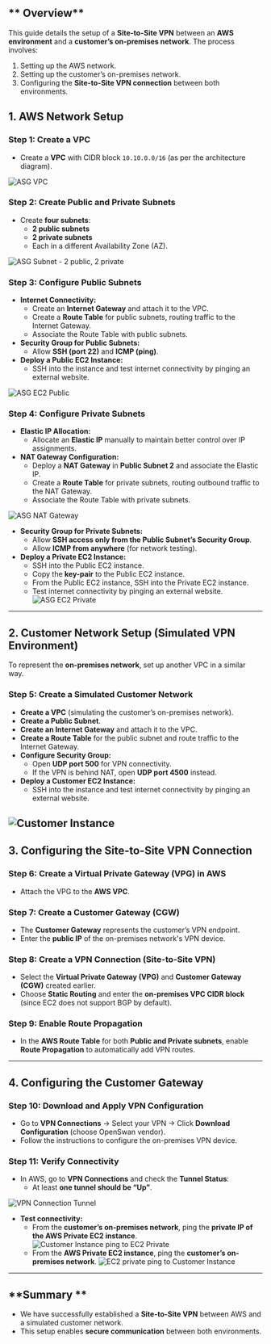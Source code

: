 ## ** Overview**  
This guide details the setup of a **Site-to-Site VPN** between an **AWS environment** and a **customer’s on-premises network**. The process involves:  
1. Setting up the AWS network.  
2. Setting up the customer’s on-premises network.  
3. Configuring the **Site-to-Site VPN connection** between both environments.  

## **1. AWS Network Setup**  

### **Step 1: Create a VPC**  
- Create a **VPC** with CIDR block `10.10.0.0/16` (as per the architecture diagram).

![ASG VPC](/VPN-Site-to-Site/screenshots/ASG-VPC-Created.PNG)
### **Step 2: Create Public and Private Subnets**  
- Create **four subnets**:  
  - **2 public subnets**  
  - **2 private subnets**  
  - Each in a different Availability Zone (AZ).

![ASG Subnet - 2 public, 2 private](/VPN-Site-to-Site/screenshots/ASG-Subnet-Created.PNG)
### **Step 3: Configure Public Subnets**  
- **Internet Connectivity:**  
  - Create an **Internet Gateway** and attach it to the VPC.  
  - Create a **Route Table** for public subnets, routing traffic to the Internet Gateway.  
  - Associate the Route Table with public subnets.  
- **Security Group for Public Subnets:**  
  - Allow **SSH (port 22)** and **ICMP (ping)**.  
- **Deploy a Public EC2 Instance:**  
  - SSH into the instance and test internet connectivity by pinging an external website.

![ASG EC2 Public](/VPN-Site-to-Site/screenshots/ASG-EC2-public-created.PNG)
### **Step 4: Configure Private Subnets**  
- **Elastic IP Allocation:**  
  - Allocate an **Elastic IP** manually to maintain better control over IP assignments.  
- **NAT Gateway Configuration:**  
  - Deploy a **NAT Gateway** in **Public Subnet 2** and associate the Elastic IP.  
  - Create a **Route Table** for private subnets, routing outbound traffic to the NAT Gateway.  
  - Associate the Route Table with private subnets.

![ASG NAT Gateway](/VPN-Site-to-Site/screenshots/ASG-NAT-Created.PNG)
- **Security Group for Private Subnets:**  
  - Allow **SSH access only from the Public Subnet’s Security Group**.  
  - Allow **ICMP from anywhere** (for network testing).  
- **Deploy a Private EC2 Instance:**  
  - SSH into the Public EC2 instance.  
  - Copy the **key-pair** to the Public EC2 instance.  
  - From the Public EC2 instance, SSH into the Private EC2 instance.  
  - Test internet connectivity by pinging an external website.
![ASG EC2 Private](/VPN-Site-to-Site/screenshots/ASG-EC2-private-created.PNG)

---

## **2. Customer Network Setup (Simulated VPN Environment)**  
To represent the **on-premises network**, set up another VPC in a similar way.  

### **Step 5: Create a Simulated Customer Network**  
- **Create a VPC** (simulating the customer’s on-premises network).  
- **Create a Public Subnet**.  
- **Create an Internet Gateway** and attach it to the VPC.  
- **Create a Route Table** for the public subnet and route traffic to the Internet Gateway.  
- **Configure Security Group:**  
  - Open **UDP port 500** for VPN connectivity.  
  - If the VPN is behind NAT, open **UDP port 4500** instead.
- **Deploy a Customer EC2 Instance:**  
  - SSH into the instance and test internet connectivity by pinging an external website.

![Customer Instance](/VPN-Site-to-Site/screenshots/Customer-EC2-Public-Created.PNG)
---

## **3. Configuring the Site-to-Site VPN Connection**  

### **Step 6: Create a Virtual Private Gateway (VPG) in AWS**  
- Attach the VPG to the **AWS VPC**.  

### **Step 7: Create a Customer Gateway (CGW)**  
- The **Customer Gateway** represents the customer’s VPN endpoint.  
- Enter the **public IP** of the on-premises network's VPN device.  

### **Step 8: Create a VPN Connection (Site-to-Site VPN)**  
- Select the **Virtual Private Gateway (VPG)** and **Customer Gateway (CGW)** created earlier.  
- Choose **Static Routing** and enter the **on-premises VPC CIDR block** (since EC2 does not support BGP by default).  

### **Step 9: Enable Route Propagation**  
- In the **AWS Route Table** for both **Public and Private subnets**, enable **Route Propagation** to automatically add VPN routes.  

---

## **4. Configuring the Customer Gateway**  

### **Step 10: Download and Apply VPN Configuration**  
- Go to **VPN Connections** → Select your VPN → Click **Download Configuration** (choose OpenSwan vendor).  
- Follow the instructions to configure the on-premises VPN device.  

### **Step 11: Verify Connectivity**  
- In AWS, go to **VPN Connections** and check the **Tunnel Status**:  
  - At least **one tunnel should be “Up”**.

![VPN Connection Tunnel](/VPN-Site-to-Site/screenshots/VPN-connection-tunnel.PNG)  
- **Test connectivity:**  
  - From the **customer’s on-premises network**, ping the **private IP of the AWS Private EC2 instance**.
  ![Customer Instance ping to EC2 Private](/VPN-Site-to-Site/screenshots/Customer-instance-ping-to-EC2-private.PNG)  
  - From the **AWS Private EC2 instance**, ping the **customer’s on-premises network**.
  ![EC2 private ping to Customer Instance](/VPN-Site-to-Site/screenshots/EC2-private-ping-to-Customer-Instance.PNG)  

---

## **Summary **  
- We have successfully established a **Site-to-Site VPN** between AWS and a simulated customer network.  
- This setup enables **secure communication** between both environments.  
 

